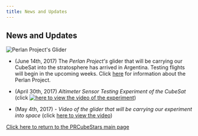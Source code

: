 ```yaml
---
title: News and Updates
---
```


## News and Updates

![Perlan Project's Glider](https://www.dropbox.com/s/wu7rmujljaku8c0/Perlan-Project-Glider.png)
- (June 14th, 2017) The *Perlan Project's* glider that will be carrying our CubeSat into the stratosphere has arrived in Argentina. Testing flights will begin in the upcoming weeks. Click [here]() for information about the Perlan Project. 

- (April 30th, 2017) *Altimeter Sensor Testing Experiment of the CubeSat* (click [![here to view the video of the experiment](https://www.dropbox.com/s/xe1h22qqe17qkcf/PRCubeStars-Altimeter-Testing.png)](https://www.youtube.com/watch?v=0UYQ0fL8KiQ)) 

- (May 4th, 2017) - *Video of the glider that will be carrying our experiment into space* (click [here to view the video](https://www.facebook.com/Teachersinspace/videos/1532713416779187/))

[Click here to return to the PRCubeStars main page](https://friveramariani.github.io/PRCubeStars/)